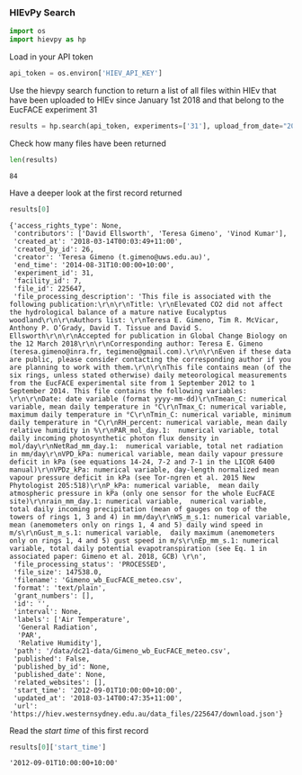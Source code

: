 ### HIEvPy Search


```python
import os
import hievpy as hp
```

Load in your API token
```python
api_token = os.environ['HIEV_API_KEY']
```

Use the hievpy search function to return a list of all files within HIEv that have been uploaded to HIEv since 
January 1st 2018 and that belong to the EucFACE experiment 31


```python
results = hp.search(api_token, experiments=['31'], upload_from_date="2018-01-01")
```

Check how many files have been returned


```python
len(results)
```




    84



Have a deeper look at the first record returned


```python
results[0]
```




    {'access_rights_type': None,
     'contributors': ['David Ellsworth', 'Teresa Gimeno', 'Vinod Kumar'],
     'created_at': '2018-03-14T00:03:49+11:00',
     'created_by_id': 26,
     'creator': 'Teresa Gimeno (t.gimeno@uws.edu.au)',
     'end_time': '2014-08-31T10:00:00+10:00',
     'experiment_id': 31,
     'facility_id': 7,
     'file_id': 225647,
     'file_processing_description': 'This file is associated with the following publication:\r\n\r\nTitle: \r\nElevated CO2 did not affect the hydrological balance of a mature native Eucalyptus woodland\r\n\r\nAuthors list: \r\nTeresa E. Gimeno, Tim R. McVicar, Anthony P. O’Grady, David T. Tissue and David S. Ellsworth\r\n\r\nAccepted for publication in Global Change Biology on the 12 March 2018\r\n\r\nCorresponding author: Teresa E. Gimeno (teresa.gimeno@inra.fr, tegimeno@gmail.com).\r\n\r\nEven if these data are public, please consider contacting the corresponding author if you are planning to work with them.\r\n\r\nThis file contains mean (of the six rings, unless stated otherwise) daily meteorological measurements from the EucFACE experimental site from 1 September 2012 to 1 September 2014. This file contains the following variables: \r\n\r\nDate: date variable (format yyyy-mm-dd)\r\nTmean_C: numerical variable, mean daily temperature in °C\r\nTmax_C: numerical variable, maximum daily temperature in °C\r\nTmin_C: numerical variable, minimum daily temperature in °C\r\nRH_percent: numerical variable, mean daily relative humidity in %\r\nPAR_mol_day.1:  numerical variable, total daily incoming photosynthetic photon flux density in mol/day\r\nNetRad_mm_day.1:  numerical variable, total net radiation in mm/day\r\nVPD_kPa: numerical variable, mean daily vapour pressure deficit in kPa (see equations 14-24, 7-2 and 7-1 in the LICOR 6400 manual)\r\nVPDz_kPa: numerical variable, day-length normalized mean vapour pressure deficit in kPa (see Tor-ngren et al. 2015 New Phytologist 205:518)\r\nP_kPa: numerical variable,  mean daily atmospheric pressure in kPa (only one sensor for the whole EucFACE site)\r\nrain_mm_day.1: numerical variable,  numerical variable,  total daily incoming precipitation (mean of gauges on top of the towers of rings 1, 3 and 4) in mm/day\r\nWS_m_s.1: numerical variable,  mean (anemometers only on rings 1, 4 and 5) daily wind speed in m/s\r\nGust_m_s.1: numerical variable,  daily maximum (anemometers only on rings 1, 4 and 5) gust speed in m/s\r\nEp_mm_s.1: numerical variable, total daily potential evapotranspiration (see Eq. 1 in associated paper: Gimeno et al. 2018, GCB) \r\n',
     'file_processing_status': 'PROCESSED',
     'file_size': 147538.0,
     'filename': 'Gimeno_wb_EucFACE_meteo.csv',
     'format': 'text/plain',
     'grant_numbers': [],
     'id': '',
     'interval': None,
     'labels': ['Air Temperature',
      'General Radiation',
      'PAR',
      'Relative Humidity'],
     'path': '/data/dc21-data/Gimeno_wb_EucFACE_meteo.csv',
     'published': False,
     'published_by_id': None,
     'published_date': None,
     'related_websites': [],
     'start_time': '2012-09-01T10:00:00+10:00',
     'updated_at': '2018-03-14T00:47:35+11:00',
     'url': 'https://hiev.westernsydney.edu.au/data_files/225647/download.json'}



Read the _start time_ of this first record


```python
results[0]['start_time']
```




    '2012-09-01T10:00:00+10:00'